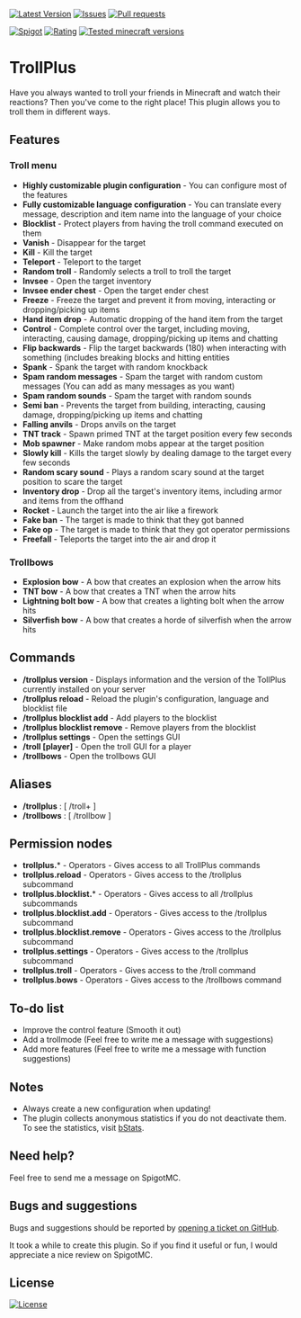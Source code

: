 [![Latest Version](https://img.shields.io/spiget/version/81193?label=Latest%20version&color=blueviolet)](https://github.com/Gaming12846/TrollPlus/releases)
[![Issues](https://img.shields.io/github/issues/Gaming12846/TrollPlus?label=Issues)](https://github.com/Gaming12846/TrollPlus/issues)
[![Pull requests](https://img.shields.io/github/issues-pr/Gaming12846/TrollPlus?label=Pull%20requests)](https://github.com/Gaming12846/TrollPlus/pulls)

[![Spigot](https://img.shields.io/badge/Spigot-orange)](https://www.spigotmc.org/resources/81193/)
[![Rating](https://img.shields.io/spiget/rating/81193?label=Rating&color=orange)](https://www.spigotmc.org/resources/81193/reviews)
[![Tested minecraft versions](https://img.shields.io/spiget/tested-versions/81193?label=Tested%20minecraft%20versions)](https://www.spigotmc.org/resources/81193/)

# TrollPlus

Have you always wanted to troll your friends in Minecraft and watch their reactions?
Then you've come to the right place! This plugin allows you to troll them in different ways.

## Features

### Troll menu

- **Highly customizable plugin configuration** - You can configure most of the features
- **Fully customizable language configuration** - You can translate every message, description and item name into the
  language of your choice
- **Blocklist** - Protect players from having the troll command executed on them
- **Vanish** - Disappear for the target
- **Kill** - Kill the target
- **Teleport** - Teleport to the target
- **Random troll** - Randomly selects a troll to troll the target
- **Invsee** - Open the target inventory
- **Invsee ender chest** - Open the target ender chest
- **Freeze** - Freeze the target and prevent it from moving, interacting or dropping/picking up items
- **Hand item drop** - Automatic dropping of the hand item from the target
- **Control** - Complete control over the target, including moving, interacting, causing damage, dropping/picking up
  items and chatting
- **Flip backwards** - Flip the target backwards (180) when interacting with something (includes breaking blocks and
  hitting entities
- **Spank** - Spank the target with random knockback
- **Spam random messages** - Spam the target with random custom messages (You can add as many messages as you want)
- **Spam random sounds** - Spam the target with random sounds
- **Semi ban** - Prevents the target from building, interacting, causing damage, dropping/picking up items and chatting
- **Falling anvils** - Drops anvils on the target
- **TNT track** - Spawn primed TNT at the target position every few seconds
- **Mob spawner** - Make random mobs appear at the target position
- **Slowly kill** - Kills the target slowly by dealing damage to the target every few seconds
- **Random scary sound** - Plays a random scary sound at the target position to scare the target
- **Inventory drop** - Drop all the target's inventory items, including armor and items from the offhand
- **Rocket** - Launch the target into the air like a firework
- **Fake ban** - The target is made to think that they got banned
- **Fake op** - The target is made to think that they got operator permissions
- **Freefall** - Teleports the target into the air and drop it

### Trollbows

- **Explosion bow** - A bow that creates an explosion when the arrow hits
- **TNT bow** - A bow that creates a TNT when the arrow hits
- **Lightning bolt bow** - A bow that creates a lighting bolt when the arrow hits
- **Silverfish bow** - A bow that creates a horde of silverfish when the arrow hits

## Commands

- **/trollplus version** - Displays information and the version of the TollPlus currently installed on your server
- **/trollplus reload** - Reload the plugin's configuration, language and blocklist file
- **/trollplus blocklist add** - Add players to the blocklist
- **/trollplus blocklist remove** - Remove players from the blocklist
- **/trollplus settings** - Open the settings GUI
- **/troll [player]** - Open the troll GUI for a player
- **/trollbows** - Open the trollbows GUI

## Aliases

- **/trollplus** : [ /troll+ ]
- **/trollbows** : [ /trollbow ]

## Permission nodes

- **trollplus.*** - Operators - Gives access to all TrollPlus commands
- **trollplus.reload** - Operators - Gives access to the /trollplus <reload> subcommand
- **trollplus.blocklist.*** - Operators - Gives access to all /trollplus <blocklist> subcommands
- **trollplus.blocklist.add** - Operators - Gives access to the /trollplus <blocklist> <add> subcommand
- **trollplus.blocklist.remove** - Operators - Gives access to the /trollplus <blocklist> <remove> subcommand
- **trollplus.settings** - Operators - Gives access to the /trollplus <settings> subcommand
- **trollplus.troll** - Operators - Gives access to the /troll command
- **trollplus.bows** - Operators - Gives access to the /trollbows command

## To-do list

- Improve the control feature (Smooth it out)
- Add a trollmode (Feel free to write me a message with suggestions)
- Add more features (Feel free to write me a message with function suggestions)

## Notes

- Always create a new configuration when updating!
- The plugin collects anonymous statistics if you do not deactivate them. To see the statistics,
  visit [bStats](https://bstats.org/plugin/bukkit/TrollPlus).

## Need help?

Feel free to send me a message on SpigotMC.

## Bugs and suggestions

Bugs and suggestions should be reported
by [opening a ticket on GitHub](https://github.com/Gaming12846/TrollPlus/issues).

It took a while to create this plugin. So if you find it useful or fun, I would appreciate a nice review on SpigotMC.

## License

[![License](https://img.shields.io/github/license/Gaming12846/TrollPlus?label=License&color=red)](https://github.com/Gaming12846/TrollPlus/blob/master/LICENSE)